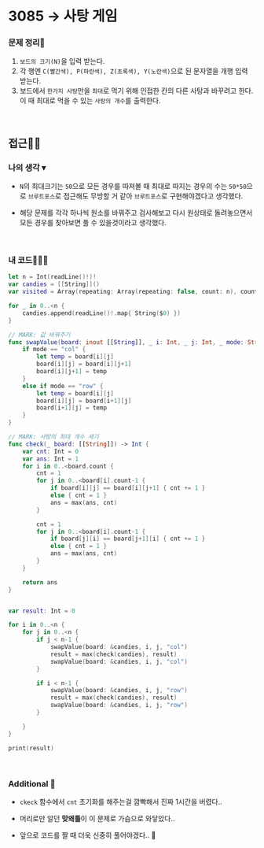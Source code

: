 # 3085 → 사탕 게임
### 문제 정리📝
1. `보드의 크기(N)`을 입력 받는다.
2. 각 행엔 `C(빨간색), P(파란색), Z(초록색), Y(노란색)`으로 된 문자열을 개행 입력 받는다.
3. 보드에서 `한가지 사탕`만을 `최대`로 먹기 위해 인접한 칸의 다른 사탕과 바꾸려고 한다.</br>이 때 최대로 먹을 수 있는 `사탕의 개수`를 출력한다.

</br>

## 접근🚶🏻
### 나의 생각 ▾
- `N`의 최대크기는 `50`으로 모든 경우를 따져볼 때 최대로 따지는 경우의 수는 `50*50`으로 `브루트포스`로 접근해도 무방할 거 같아 `브루트포스`로 구현해야겠다고 생각했다.

- 해당 문제를 각각 하나씩 원소를 바꿔주고 검사해보고 다시 원상태로 돌려놓으면서 모든 경우를 찾아보면 풀 수 있을것이라고 생각했다.

</br>

### 내 코드👨🏻‍💻
```swift
let n = Int(readLine()!)!
var candies = [[String]]()
var visited = Array(repeating: Array(repeating: false, count: n), count: n)

for _ in 0..<n {
    candies.append(readLine()!.map{ String($0) })
}

// MARK: 값 바꿔주기
func swapValue(board: inout [[String]], _ i: Int, _ j: Int, _ mode: String) {
    if mode == "col" {
        let temp = board[i][j]
        board[i][j] = board[i][j+1]
        board[i][j+1] = temp
    }
    else if mode == "row" {
        let temp = board[i][j]
        board[i][j] = board[i+1][j]
        board[i+1][j] = temp
    }
}

// MARK: 사탕의 최대 개수 세기
func check(_ board: [[String]]) -> Int {
    var cnt: Int = 0
    var ans: Int = 1
    for i in 0..<board.count {
        cnt = 1
        for j in 0..<board[i].count-1 {
            if board[i][j] == board[i][j+1] { cnt += 1 }
            else { cnt = 1 }
            ans = max(ans, cnt)
        }

        cnt = 1
        for j in 0..<board[i].count-1 {
            if board[j][i] == board[j+1][i] { cnt += 1 }
            else { cnt = 1 }
            ans = max(ans, cnt)
        }
    }

    return ans
}


var result: Int = 0

for i in 0..<n {
    for j in 0..<n {
        if j < n-1 {
            swapValue(board: &candies, i, j, "col")
            result = max(check(candies), result)
            swapValue(board: &candies, i, j, "col")
        }

        if i < n-1 {
            swapValue(board: &candies, i, j, "row")
            result = max(check(candies), result)
            swapValue(board: &candies, i, j, "row")
        }

    }
}

print(result)
```

</br>

### Additional 📂
- `ckeck` 함수에서 `cnt` 초기화를 해주는걸 깜빡해서 진짜 1시간을 버렸다..

- 머리로만 알던 **맞왜틀**이 이 문제로 가슴으로 와닿았다..

- 앞으로 코드를 짤 때 더욱 신중히 풀어야겠다.. 🥲
